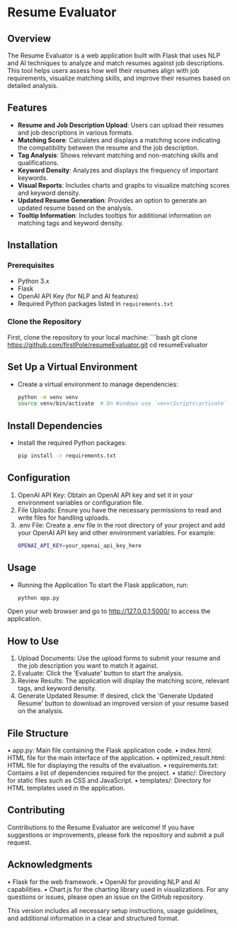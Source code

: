 # Resume Evaluator

## Overview

The Resume Evaluator is a web application built with Flask that uses NLP and AI techniques to analyze and match resumes against job descriptions. This tool helps users assess how well their resumes align with job requirements, visualize matching skills, and improve their resumes based on detailed analysis.

## Features

- **Resume and Job Description Upload**: Users can upload their resumes and job descriptions in various formats.
- **Matching Score**: Calculates and displays a matching score indicating the compatibility between the resume and the job description.
- **Tag Analysis**: Shows relevant matching and non-matching skills and qualifications.
- **Keyword Density**: Analyzes and displays the frequency of important keywords.
- **Visual Reports**: Includes charts and graphs to visualize matching scores and keyword density.
- **Updated Resume Generation**: Provides an option to generate an updated resume based on the analysis.
- **Tooltip Information**: Includes tooltips for additional information on matching tags and keyword density.

## Installation

### Prerequisites

- Python 3.x
- Flask
- OpenAI API Key (for NLP and AI features)
- Required Python packages listed in `requirements.txt`

### Clone the Repository

First, clone the repository to your local machine:
    ```bash
    git clone https://github.com/firstPole/resumeEvaluator.git
    cd resumeEvaluator

## Set Up a Virtual Environment
- Create a virtual environment to manage dependencies:
    ```bash
    python -m venv venv
    source venv/bin/activate  # On Windows use `venv\Scripts\activate`

## Install Dependencies
- Install the required Python packages:
    ```bash
    pip install -r requirements.txt

## Configuration
1.	OpenAI API Key: Obtain an OpenAI API key and set it in your environment variables or configuration file.
2.	File Uploads: Ensure you have the necessary permissions to read and write files for handling uploads.
3. .env File: Create a .env file in the root directory of your project and add your OpenAI  API key and other environment variables. For example:
    ```bash 
    OPENAI_API_KEY=your_openai_api_key_here


## Usage
- Running the Application
To start the Flask application, run:
    ```bash
    python app.py

Open your web browser and go to http://127.0.0.1:5000/ to access the application.

## How to Use
1.	Upload Documents: Use the upload forms to submit your resume and the job description you want to match it against.
2.	Evaluate: Click the 'Evaluate' button to start the analysis.
3.	Review Results: The application will display the matching score, relevant tags, and keyword density.
4.	Generate Updated Resume: If desired, click the 'Generate Updated Resume' button to download an improved version of your resume based on the analysis.

## File Structure
•	app.py: Main file containing the Flask application code.
•	index.html: HTML file for the main interface of the application.
•	optimized_result.html: HTML file for displaying the results of the evaluation.
•	requirements.txt: Contains a list of dependencies required for the project.
•	static/: Directory for static files such as CSS and JavaScript.
•	templates/: Directory for HTML templates used in the application.

## Contributing
Contributions to the Resume Evaluator are welcome! If you have suggestions or improvements, please fork the repository and submit a pull request.

## Acknowledgments
•	Flask for the web framework.
•	OpenAI for providing NLP and AI capabilities.
•	Chart.js for the charting library used in visualizations.
For any questions or issues, please open an issue on the GitHub repository.


This version includes all necessary setup instructions, usage guidelines, and additional information in a clear and structured format.

